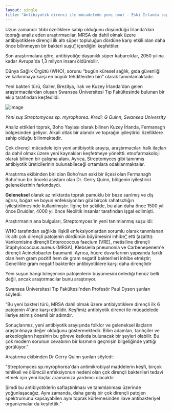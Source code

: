 ```yaml
---
layout: single
title: "Antibiyotik direnci ile mücadelede yeni umut - Eski İrlanda topraklarında bulunan bakteriler, süper böceklerin büyümesini durduruyor"
---
```

Uzun zamandır tıbbi özelliklere sahip olduğunu düşündüğü İrlanda'dan toprağı analiz eden araştırmacılar, MRSA da dahil olmak üzere antibiyotiklere dirençli ilk altı süper topluluğun dördüne karşı etkili olan daha önce bilinmeyen bir bakteri suşu["](https://tr.wiktionary.org/wiki/su%C5%9F) içerdiğini keşfettiler.

Son araştırmalara göre, antibiyotiğe dayanıklı süper kabarcıklar, 2050 yılına kadar Avrupa'da 1,3 milyon insanı öldürebilir.

Dünya Sağlık Örgütü (WHO), sorunu “bugün küresel sağlık, gıda güvenliği ve kalkınmaya karşı en büyük tehditlerden biri” olarak tanımlamaktadır.

Yeni bakteri türü, Galler, Brezilya, Irak ve Kuzey İrlanda'dan gelen araştırmacılardan oluşan Swansea Üniversitesi Tıp Fakültesinde bulunan bir ekip tarafından keşfedildi.

![image](https://www.sciencedaily.com/images/2018/12/181227111427_1_540x360.jpg)

*Yeni suş Streptomyces sp. myrophorea. Kredi: G Quinn, Swansea University*

Analiz ettikleri toprak, Boho Yaylası olarak bilinen Kuzey İrlanda, Fermanagh bölgesinden geliyor. Alkali otlak bir alandır ve toprağın iyileştirici özelliklere sahip olduğu bilinmektedir.

Çok dirençli mücadele için yeni antibiyotik arayışı, araştırmacıları halk ilaçları da dahil olmak üzere yeni kaynakları keşfetmeye yöneltti: etnofarmakoloji olarak bilinen bir çalışma alanı. Ayrıca, Streptomyces gibi tanınmış antibiyotik üreticilerinin bulunabileceği ortamlara odaklanmaktalar.

Araştırma ekibinden biri olan Boho'nun eski bir ilçesi olan Fermanagh Boho'nun bir önceki asistanı olan Dr. Gerry Quinn, bölgenin iyileştirici geleneklerinin farkındaydı.

**Geleneksel** olarak az miktarda toprak pamuklu bir beze sarılmış ve diş ağrısı, boğaz ve boyun enfeksiyonları gibi birçok rahatsızlığın iyileştirilmesinde kullanılmıştır. İlginç bir şekilde, bu alan daha önce 1500 yıl önce Druidler, 4000 yıl önce Neolitik insanlar tarafından işgal edilmişti.

Araştırmanın ana bulguları, Streptomyces'in yeni tanımlanmış suşu idi:

WHO tarafından sağlıkla ilişkili enfeksiyonlardan sorumlu olarak tanımlanan ilk altı çok dirençli patojenin dördünün büyümesini inhibe["](https://tr.wiktionary.org/wiki/inhibe) etti (azalttı): Vankomisine dirençli Enterococcus faecium (VRE), metisiline dirençli Staphylococcus aureus (MRSA), Klebsiella pneumonia ve Carbenepenem'e dirençli Acinetobacter baumanii.
Ayrıca, hücre duvarlarının yapısında farklı olan hem gram pozitif hem de gram negatif bakterileri inhibe etmiştir; Genellikle gram negatif bakteriler antibiyotiklere karşı daha dirençlidir

Yeni suşun hangi bileşeninin patojenlerin büyümesini önlediği henüz belli değil, ancak araştırmacılar bunu araştırıyor.

Swansea Üniversitesi Tıp Fakültesi'nden Profesör Paul Dyson şunları söyledi:

“Bu yeni bakteri türü, MRSA dahil olmak üzere antibiyotiklere dirençli ilk 6 patojenin 4'üne karşı etkilidir. Keşfimiz antibiyotik direnci ile mücadelede ileriye atılmış önemli bir adımdır.

Sonuçlarımız, yeni antibiyotik arayışında folklor ve geleneksel ilaçların araştırılmaya değer olduğunu göstermektedir. Bilim adamları, tarihçiler ve arkeologların hepsinin bu göreve katkıda bulunacak bir şeyleri olabilir. Bu çok modern sorunun cevabının bir kısmının geçmişin bilgeliğinde yattığı görülüyor.”

Araştırma ekibinden Dr Gerry Quinn şunları söyledi:

"Streptomyces sp.myrophorea'dan antimikrobiyal maddelerin keşfi, birçok tehlikeli ve ölümcül enfeksiyonun nedeni olan çok dirençli bakterileri tedavi etmek için yeni ilaçlar aramamıza yardımcı olacaktır.

Şimdi bu antibiyotiklerin saflaştırılması ve tanımlanması üzerinde yoğunlaşacağız. Aynı zamanda, daha geniş bir çok dirençli patojen spektrumunu kapsayabilen aynı toprak kürlemesinden ilave antibakteriyel organizmalar da keşfettik.”
